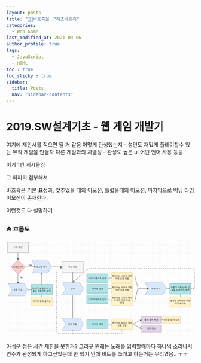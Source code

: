 ```yaml
---
layout: posts
title: "🐱‍🏍바흐흑을 구해죠바흐흑"
categories:
  - Web Game
last_modified_at: 2021-03-06
author_profile: true
tags:
  - JavaScript
  - HTML
toc : true
toc_sticky : true
sidebar:
  title: Posts
  nav: "sidebar-contents"
---
```


# 2019.SW설계기초 - 웹 게임 개발기

여기에 제안서를 적으면 될 거 같음
어떻게 탄생했는지 - 성인도 재밌게 플레이할수 있는 뮤직 게임을 만들자
다른 게임과의 차별성 - 완성도 높은 ui
어떤 언어 사용
등등

이게 1번 게시물임

그 피피티 첨부해서

바흐흑은 기본 표정과, 맞추었을 때의 이모션, 틀렸을때의 이모션, 마지막으로 버닝 타임 이모션이 존재한다.

이런것도 다 설명하기

### ⛵ 흐름도
![플로우차트](/assets/image/flowchart.PNG)



아쉬운 점은 시간 제한을 못한거?
그리구 원래는 노래를 입력할때마다 하나씩 소리나서 연주가 완성되게 하고싶었는데 한 학기 안에 비트를 쪼개고 하는거는 무리였음.. ㅜㅜ
